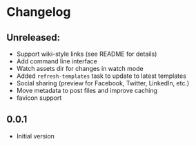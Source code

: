 # Changelog

## Unreleased:

- Support wiki-style links (see README for details)
- Add command line interface
- Watch assets dir for changes in watch mode
- Added `refresh-templates` task to update to latest templates
- Social sharing (preview for Facebook, Twitter, LinkedIn, etc.)
- Move metadata to post files and improve caching
- favicon support

## 0.0.1

- Initial version
